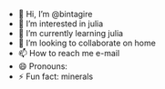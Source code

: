 - 👋 Hi, I’m @bintagire
- 👀 I’m interested in julia
- 🌱 I’m currently learning julia
- 💞️ I’m looking to collaborate on home
- 📫 How to reach me e-mail
- 😄 Pronouns: 
- ⚡ Fun fact: minerals

<!---
bintagire/bintagire is a ✨ special ✨ repository because its `README.md` (this file) appears on your GitHub profile.
You can click the Preview link to take a look at your changes.
--->
